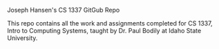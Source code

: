 Joseph Hansen's CS 1337 GitGub Repo

This repo contains all the work and assignments completed for CS 1337, Intro to Computing Systems, taught by Dr. Paul Bodily at Idaho State University.

